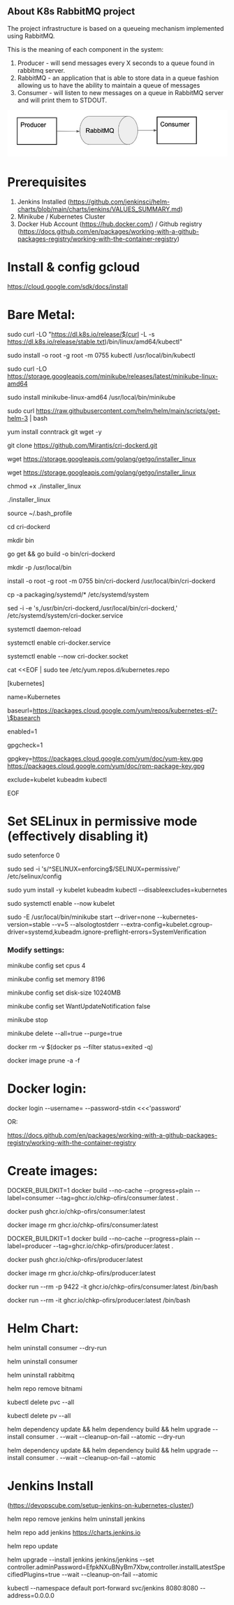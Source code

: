 ## About K8s RabbitMQ project

The project infrastructure is based on a queueing mechanism implemented using RabbitMQ.

This is the meaning of each component in the system:
1. Producer - will send messages every X seconds to a queue found in rabbitmq server.
2. RabbitMQ - an application that is able to store data in a queue fashion allowing us to
have the ability to maintain a queue of messages
3. Consumer - will listen to new messages on a queue in RabbitMQ server and will print
them to STDOUT.

![alt text](https://github.com/ofirshi/k8s-project1/blob/main/Kubernetes_Project.jpg?raw=true)


# Prerequisites

1. Jenkins Installed (https://github.com/jenkinsci/helm-charts/blob/main/charts/jenkins/VALUES_SUMMARY.md)
2. Minikube / Kubernetes Cluster
3. Docker Hub Account (https://hub.docker.com/) / Github registry (https://docs.github.com/en/packages/working-with-a-github-packages-registry/working-with-the-container-registry)


# Install & config gcloud
https://cloud.google.com/sdk/docs/install




# Bare Metal:
sudo curl -LO "https://dl.k8s.io/release/$(curl -L -s https://dl.k8s.io/release/stable.txt)/bin/linux/amd64/kubectl"

sudo install -o root -g root -m 0755 kubectl /usr/local/bin/kubectl

sudo curl -LO https://storage.googleapis.com/minikube/releases/latest/minikube-linux-amd64

sudo install minikube-linux-amd64 /usr/local/bin/minikube

sudo curl https://raw.githubusercontent.com/helm/helm/main/scripts/get-helm-3 | bash

yum install conntrack git wget -y

git clone https://github.com/Mirantis/cri-dockerd.git

wget https://storage.googleapis.com/golang/getgo/installer_linux

wget https://storage.googleapis.com/golang/getgo/installer_linux

chmod +x ./installer_linux

./installer_linux

source ~/.bash_profile

cd cri-dockerd

mkdir bin

go get && go build -o bin/cri-dockerd

mkdir -p /usr/local/bin

install -o root -g root -m 0755 bin/cri-dockerd /usr/local/bin/cri-dockerd

cp -a packaging/systemd/* /etc/systemd/system

sed -i -e 's,/usr/bin/cri-dockerd,/usr/local/bin/cri-dockerd,' /etc/systemd/system/cri-docker.service

systemctl daemon-reload

systemctl enable cri-docker.service

systemctl enable --now cri-docker.socket

cat <<EOF | sudo tee /etc/yum.repos.d/kubernetes.repo

[kubernetes]

name=Kubernetes

baseurl=https://packages.cloud.google.com/yum/repos/kubernetes-el7-\$basearch

enabled=1

gpgcheck=1

gpgkey=https://packages.cloud.google.com/yum/doc/yum-key.gpg https://packages.cloud.google.com/yum/doc/rpm-package-key.gpg

exclude=kubelet kubeadm kubectl

EOF

# Set SELinux in permissive mode (effectively disabling it)

sudo setenforce 0

sudo sed -i 's/^SELINUX=enforcing$/SELINUX=permissive/' /etc/selinux/config

sudo yum install -y kubelet kubeadm kubectl --disableexcludes=kubernetes

sudo systemctl enable --now kubelet


sudo -E /usr/local/bin/minikube start --driver=none --kubernetes-version=stable --v=5 --alsologtostderr --extra-config=kubelet.cgroup-driver=systemd,kubeadm.ignore-preflight-errors=SystemVerification


### Modify settings:
minikube config set cpus 4

minikube config set memory 8196

minikube config set disk-size 10240MB

minikube config set WantUpdateNotification false

minikube stop

minikube delete --all=true --purge=true

docker rm -v $(docker ps --filter status=exited -q)

docker image prune -a -f



# Docker login:

docker login --username=<user> --password-stdin <<<'password'

OR:

https://docs.github.com/en/packages/working-with-a-github-packages-registry/working-with-the-container-registry



# Create images:

DOCKER_BUILDKIT=1 docker build  --no-cache --progress=plain  --label=consumer --tag=ghcr.io/chkp-ofirs/consumer:latest .

docker push ghcr.io/chkp-ofirs/consumer:latest

docker image rm ghcr.io/chkp-ofirs/consumer:latest


DOCKER_BUILDKIT=1 docker build  --no-cache --progress=plain  --label=producer --tag=ghcr.io/chkp-ofirs/producer:latest .

docker push ghcr.io/chkp-ofirs/producer:latest

docker image rm ghcr.io/chkp-ofirs/producer:latest



docker run  --rm -p 9422 -it ghcr.io/chkp-ofirs/consumer:latest /bin/bash

docker run  --rm -it ghcr.io/chkp-ofirs/producer:latest /bin/bash



# Helm Chart:

helm uninstall consumer --dry-run
                                                    
helm uninstall consumer

helm uninstall rabbitmq 

helm repo remove bitnami

kubectl delete pvc --all 

kubectl delete pv --all 

helm dependency update && helm dependency build && helm upgrade --install consumer . --wait --cleanup-on-fail --atomic --dry-run
                                                   
helm dependency update && helm dependency build && helm upgrade --install consumer . --wait --cleanup-on-fail --atomic


# Jenkins Install

(https://devopscube.com/setup-jenkins-on-kubernetes-cluster/)

helm repo remove jenkins
helm uninstall jenkins

helm repo add jenkins https://charts.jenkins.io

helm repo update

helm upgrade --install jenkins jenkins/jenkins --set controller.adminPassword=EfpkNXuBNyBm7Xbw,controller.installLatestSpecifiedPlugins=true --wait --cleanup-on-fail --atomic

kubectl --namespace default port-forward svc/jenkins 8080:8080 --address=0.0.0.0
